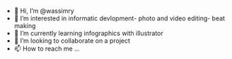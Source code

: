 - 👋 Hi, I’m @wassimry
- 👀 I’m interested in informatic devlopment- photo and video editing- beat making
- 🌱 I’m currently learning infographics with illustrator 
- 💞️ I’m looking to collaborate on a project 
- 📫 How to reach me ...

<!---
wassimry/wassimry is a ✨ special ✨ repository because its `README.md` (this file) appears on your GitHub profile.
You can click the Preview link to take a look at your changes.
--->
